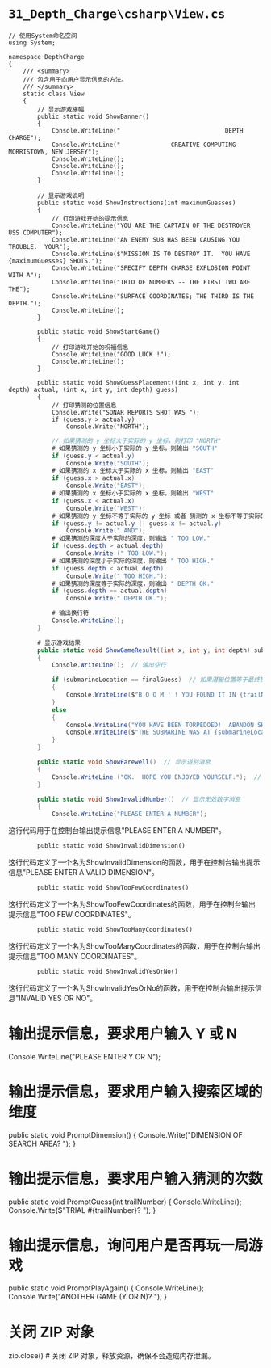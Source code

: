 # `31_Depth_Charge\csharp\View.cs`

```
// 使用System命名空间
using System;

namespace DepthCharge
{
    /// <summary>
    /// 包含用于向用户显示信息的方法。
    /// </summary>
    static class View
    {
        // 显示游戏横幅
        public static void ShowBanner()
        {
            Console.WriteLine("                             DEPTH CHARGE");
            Console.WriteLine("              CREATIVE COMPUTING  MORRISTOWN, NEW JERSEY");
            Console.WriteLine();
            Console.WriteLine();
            Console.WriteLine();
        }

        // 显示游戏说明
        public static void ShowInstructions(int maximumGuesses)
        {
            // 打印游戏开始的提示信息
            Console.WriteLine("YOU ARE THE CAPTAIN OF THE DESTROYER USS COMPUTER");
            Console.WriteLine("AN ENEMY SUB HAS BEEN CAUSING YOU TROUBLE.  YOUR");
            Console.WriteLine($"MISSION IS TO DESTROY IT.  YOU HAVE {maximumGuesses} SHOTS.");
            Console.WriteLine("SPECIFY DEPTH CHARGE EXPLOSION POINT WITH A");
            Console.WriteLine("TRIO OF NUMBERS -- THE FIRST TWO ARE THE");
            Console.WriteLine("SURFACE COORDINATES; THE THIRD IS THE DEPTH.");
            Console.WriteLine();
        }

        public static void ShowStartGame()
        {
            // 打印游戏开始的祝福信息
            Console.WriteLine("GOOD LUCK !");
            Console.WriteLine();
        }

        public static void ShowGuessPlacement((int x, int y, int depth) actual, (int x, int y, int depth) guess)
        {
            // 打印猜测的位置信息
            Console.Write("SONAR REPORTS SHOT WAS ");
            if (guess.y > actual.y)
                Console.Write("NORTH");
```
```csharp
            // 如果猜测的 y 坐标大于实际的 y 坐标，则打印 "NORTH"
            # 如果猜测的 y 坐标小于实际的 y 坐标，则输出 "SOUTH"
            if (guess.y < actual.y)
                Console.Write("SOUTH");
            # 如果猜测的 x 坐标大于实际的 x 坐标，则输出 "EAST"
            if (guess.x > actual.x)
                Console.Write("EAST");
            # 如果猜测的 x 坐标小于实际的 x 坐标，则输出 "WEST"
            if (guess.x < actual.x)
                Console.Write("WEST");
            # 如果猜测的 y 坐标不等于实际的 y 坐标 或者 猜测的 x 坐标不等于实际的 x 坐标，则输出 " AND"
            if (guess.y != actual.y || guess.x != actual.y)
                Console.Write(" AND");
            # 如果猜测的深度大于实际的深度，则输出 " TOO LOW."
            if (guess.depth > actual.depth)
                Console.Write (" TOO LOW.");
            # 如果猜测的深度小于实际的深度，则输出 " TOO HIGH."
            if (guess.depth < actual.depth)
                Console.Write(" TOO HIGH.");
            # 如果猜测的深度等于实际的深度，则输出 " DEPTH OK."
            if (guess.depth == actual.depth)
                Console.Write(" DEPTH OK.");

            # 输出换行符
            Console.WriteLine();
        }

        # 显示游戏结果
        public static void ShowGameResult((int x, int y, int depth) submarineLocation, (int x, int y, int depth) finalGuess, int trailNumber)
        {
            Console.WriteLine();  // 输出空行

            if (submarineLocation == finalGuess)  // 如果潜艇位置等于最终猜测位置
            {
                Console.WriteLine($"B O O M ! ! YOU FOUND IT IN {trailNumber} TRIES!");  // 输出找到潜艇的消息和尝试次数
            }
            else
            {
                Console.WriteLine("YOU HAVE BEEN TORPEDOED!  ABANDON SHIP!");  // 输出被击中的消息
                Console.WriteLine($"THE SUBMARINE WAS AT {submarineLocation.x}, {submarineLocation.y}, {submarineLocation.depth}");  // 输出潜艇的真实位置
            }
        }

        public static void ShowFarewell()  // 显示道别消息
        {
            Console.WriteLine ("OK.  HOPE YOU ENJOYED YOURSELF.");  // 输出道别消息
        }

        public static void ShowInvalidNumber()  // 显示无效数字消息
        {
            Console.WriteLine("PLEASE ENTER A NUMBER");
```
这行代码用于在控制台输出提示信息"PLEASE ENTER A NUMBER"。

```python
        public static void ShowInvalidDimension()
```
这行代码定义了一个名为ShowInvalidDimension的函数，用于在控制台输出提示信息"PLEASE ENTER A VALID DIMENSION"。

```python
        public static void ShowTooFewCoordinates()
```
这行代码定义了一个名为ShowTooFewCoordinates的函数，用于在控制台输出提示信息"TOO FEW COORDINATES"。

```python
        public static void ShowTooManyCoordinates()
```
这行代码定义了一个名为ShowTooManyCoordinates的函数，用于在控制台输出提示信息"TOO MANY COORDINATES"。

```python
        public static void ShowInvalidYesOrNo()
```
这行代码定义了一个名为ShowInvalidYesOrNo的函数，用于在控制台输出提示信息"INVALID YES OR NO"。
# 输出提示信息，要求用户输入 Y 或 N
Console.WriteLine("PLEASE ENTER Y OR N");

# 输出提示信息，要求用户输入搜索区域的维度
public static void PromptDimension()
{
    Console.Write("DIMENSION OF SEARCH AREA? ");
}

# 输出提示信息，要求用户输入猜测的次数
public static void PromptGuess(int trailNumber)
{
    Console.WriteLine();
    Console.Write($"TRIAL #{trailNumber}? ");
}

# 输出提示信息，询问用户是否再玩一局游戏
public static void PromptPlayAgain()
{
    Console.WriteLine();
    Console.Write("ANOTHER GAME (Y OR N)? ");
}
# 关闭 ZIP 对象
zip.close()  # 关闭 ZIP 对象，释放资源，确保不会造成内存泄漏。
```